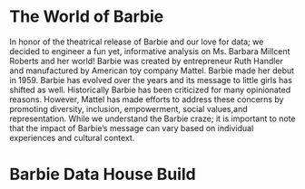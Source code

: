 # The World of Barbie
In honor of the theatrical release of Barbie and our love for data; we decided to engineer a fun yet, informative analysis on Ms. Barbara Millcent Roberts and her world! 
Barbie was created by entrepreneur Ruth Handler and manufactured by American toy company Mattel. Barbie made her debut in 1959. Barbie has evolved over the years and its message to little girls has shifted as well. Historically Barbie has been criticized for many opinionated reasons. However, Mattel has made efforts to address these concerns by promoting diversity, inclusion, empowerment, social values,and representation. 
While we understand the Barbie craze; it is important to note that the impact of Barbie’s message can vary based on individual experiences and cultural context. 


# Barbie Data House Build




